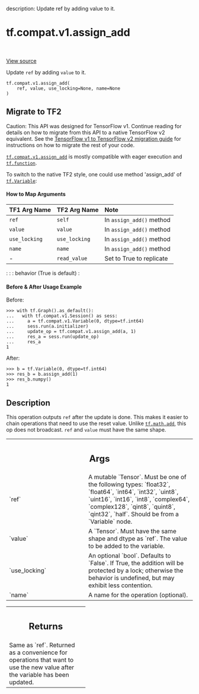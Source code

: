 description: Update ref by adding value to it.

<div itemscope itemtype="http://developers.google.com/ReferenceObject">
<meta itemprop="name" content="tf.compat.v1.assign_add" />
<meta itemprop="path" content="Stable" />
</div>

# tf.compat.v1.assign_add

<!-- Insert buttons and diff -->

<table class="tfo-notebook-buttons tfo-api nocontent" align="left">

</table>

<a target="_blank" class="external" href="/code/stable/tensorflow/python/ops/state_ops.py">View source</a>



Update `ref` by adding `value` to it.

<pre class="devsite-click-to-copy prettyprint lang-py tfo-signature-link">
<code>tf.compat.v1.assign_add(
    ref, value, use_locking=None, name=None
)
</code></pre>





 <section><devsite-expandable expanded>
 <h2 class="showalways">Migrate to TF2</h2>

Caution: This API was designed for TensorFlow v1.
Continue reading for details on how to migrate from this API to a native
TensorFlow v2 equivalent. See the
[TensorFlow v1 to TensorFlow v2 migration guide](https://www.tensorflow.org/guide/migrate)
for instructions on how to migrate the rest of your code.

<a href="../../../tf/compat/v1/assign_add.md"><code>tf.compat.v1.assign_add</code></a> is mostly compatible with eager
execution and <a href="../../../tf/function.md"><code>tf.function</code></a>.

To switch to the native TF2 style, one could use method 'assign_add' of
<a href="../../../tf/Variable.md"><code>tf.Variable</code></a>:

#### How to Map Arguments

| TF1 Arg Name          | TF2 Arg Name    | Note                       |
| :-------------------- | :-------------- | :------------------------- |
| `ref`                 | `self`          | In `assign_add()` method   |
| `value`               | `value`         | In `assign_add()` method   |
| `use_locking`         | `use_locking`   | In `assign_add()` method   |
| `name`                | `name`          | In `assign_add()` method   |
| -                     | `read_value`    | Set to True to replicate   |
:                       :                 : behavior (True is default) :


#### Before & After Usage Example

Before:

```
>>> with tf.Graph().as_default():
...   with tf.compat.v1.Session() as sess:
...     a = tf.compat.v1.Variable(0, dtype=tf.int64)
...     sess.run(a.initializer)
...     update_op = tf.compat.v1.assign_add(a, 1)
...     res_a = sess.run(update_op)
...     res_a
1
```

After:

```
>>> b = tf.Variable(0, dtype=tf.int64)
>>> res_b = b.assign_add(1)
>>> res_b.numpy()
1
```



 </aside></devsite-expandable></section>

<h2>Description</h2>

<!-- Placeholder for "Used in" -->

This operation outputs `ref` after the update is done.
This makes it easier to chain operations that need to use the reset value.
Unlike <a href="../../../tf/math/add.md"><code>tf.math.add</code></a>, this op does not broadcast. `ref` and `value` must have
the same shape.

<!-- Tabular view -->
 <table class="responsive fixed orange">
<colgroup><col width="214px"><col></colgroup>
<tr><th colspan="2"><h2 class="add-link">Args</h2></th></tr>

<tr>
<td>
`ref`
</td>
<td>
A mutable `Tensor`. Must be one of the following types: `float32`,
`float64`, `int64`, `int32`, `uint8`, `uint16`, `int16`, `int8`,
`complex64`, `complex128`, `qint8`, `quint8`, `qint32`, `half`. Should be
from a `Variable` node.
</td>
</tr><tr>
<td>
`value`
</td>
<td>
A `Tensor`. Must have the same shape and dtype as `ref`. The value to
be added to the variable.
</td>
</tr><tr>
<td>
`use_locking`
</td>
<td>
An optional `bool`. Defaults to `False`. If True, the addition
will be protected by a lock; otherwise the behavior is undefined, but may
exhibit less contention.
</td>
</tr><tr>
<td>
`name`
</td>
<td>
A name for the operation (optional).
</td>
</tr>
</table>



<!-- Tabular view -->
 <table class="responsive fixed orange">
<colgroup><col width="214px"><col></colgroup>
<tr><th colspan="2"><h2 class="add-link">Returns</h2></th></tr>
<tr class="alt">
<td colspan="2">
Same as `ref`.  Returned as a convenience for operations that want
to use the new value after the variable has been updated.
</td>
</tr>

</table>


